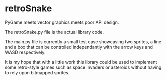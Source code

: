 retroSnake
==========

PyGame meets vector graphics meets poor API design.

The retroSnake.py file is the actual library code.

The main.py file is currently a small test case showcasing two sprites,
a line and a box that can be controlled independantly with the arrow
keys and WASD respectively.

It is my hope that with a little work this library could be used to
implement some retro-style games such as space invaders or asteroids
without having to rely upon bitmapped sprites.
